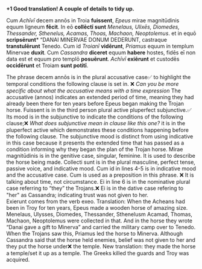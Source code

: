 **+1 Good translation!  A couple of details to tidy up.**

Cum *Achīvī* decem annōs in Troia **fuissent**, *Epeus* mirae magnitūdinis equum ligneum **fēcit**. In eō **collēctī sunt** *Menelaus, Ulixēs, Diomedes, Thessander, Sthenelus, Acamas, Thoas, Machaon, Neoptolemus*. et in equō **scripsērunt*** “DANAI MINERVAE DONUM DEDERUNT, castraque **transtulērunt** Tenedo. Cum id *Troianī* **vidērunt**, *Priamus* equum in templum Minervae **duxit**. Cum *Cassandra* **diceret** equum **habere** hostes, fidēs eī non data est et equum pro templō **posuērunt**. *Achīvī* **exiērunt** et custodēs **occidērunt** et Troiam **sunt potitī**.

The phrase decem annōs is in the plural accusative case✅ to highlight the temporal conditions the following clause is set in. ❌ *Can you be more specific about what the accusative means with a time expression* The accusative (annos) indicates an extended period of time, meaning they had already been there for ten years before Epeus began making the Trojan horse. 
Fuissent is in the third person plural active pluperfect subjunctive.✅ Its mood is in the subjunctive to indicate the conditions of the following clause;❌ *What does subjunctive mean in clause like this one?* it is in the pluperfect active which demonstrates these conditions happening before the following clause. The subjunctive mood is distinct from using indicative in this case because it presents the extended time that has passed as a condition informing why they began the plan of the Trojan horse. 
Mirae magnitūdinis is in the genitive case, singular, feminine. It is used to describe the horse being made. 
Collecti sunt is in the plural masculine, perfect tense, passive voice, and indicative mood. 
Cum id in lines 4-5 is in indicative mood and the accusative case. Cum is used as a preposition in this phrase. ❌ It is talking about time, not circumstance. 
Ei in line 6 is in the nominative plural case referring to “they” the Trojans.❌ Ei is in the dative case refering to "her" as Cassandra; indicating trust was not given to her.  
Exierunt comes from the verb exeo. 
Translation: 
When the Acheans had been in Troy for ten years, Epeus made a wooden horse of amazing size. Menelaus, Ulysses, Diomedes, Thessander, Sthenelusm Acamad, Thomas, Machaon, Neoptolemus were collected in that. And in the horse they wrote “Danai gave a gift to Minerva” and carried the military camp over to Tenedo. When the Trojans saw this, Priamus led the horse to Minerva. Although Cassandra said that the horse held enemies, belief was not given to her and they put the horse under❌ the temple. New translation: they made the horse a temple/set it up as a temple. 
The Greeks killed the guards and Troy was acquired.  


